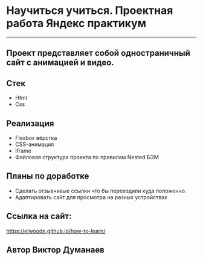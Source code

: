 # Научиться учиться. Проектная работа Яндекс практикум
---

## Проект представляет собой одностраничный сайт с анимацией и видео.

## Стек
* Html
* Css

## Реализация
* Flexbox вёрстка
* CSS-анимация
* iframe
* Файловая структура проекта по правилам Nested БЭМ

## Планы по доработке
* Сделать отзывчивые ссылки что бы переходили куда положенно.
* Адаптировать сайт для просмотра на разных устройствах

## Ссылка на сайт:
https://elwoode.github.io/how-to-learn/

## Автор Виктор Думанаев